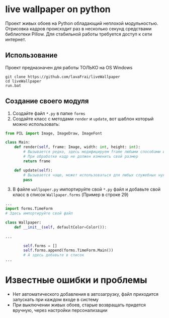 # live wallpaper on python 
Проект живых обоев на Python обладающий неплохой модульностью. 
Отрисовка кадров происходит раз в несколько секунд средствами библиотеки Pillow.
Для стабильной работы требуется доступ к сети интернет.

## Использование
Проект предназначен для работы ТОЛЬКО на OS Windows 
```shell
git clone https://github.com/lavaFrai/liveWallpaper
cd liveWallpaper
run.bat
```

## Создание своего модуля
 1) Создайте файл `*.py` в папке `forms`
 2) Создайте класс с методами `render` и `update`, вот шаблон который можно использовать:
```python
from PIL import Image, ImageDraw, ImageFont

class Main:
    def render(self, frame: Image, width: int, height: int):
        # Вызывается редко, здесь модифицируем frame любыми способами из библиотеки Pillow
        # При обработке кадр не должен изменить свой размер
        return frame

    def update(self):
        # Вызывается чаще, может использоваться для любых служебных нужд
        pass
```
 3) В файле `wallpaper.py` импортируйте свой `*.py` файл и добавьте свой класс в список `Wallpaper.forms` (Пример в строке 29)
```python
...
import forms.TimeForm
# Здесь импортируйте свой файл 

class Wallpaper:
    def __init__(self, defaultColor=Color()):
        
...

        self.forms = []
        self.forms.append(forms.TimeForm.Main())
        # А здесь добавьте в список
...
```

# Известные ошибки и проблемы
 + Нет автоматического добавления в автозагрузку, файл приходится запускать при каждом входе в систему
 + При выключении живых обоев, старые возвращать придется вручную, через настройки персонализации